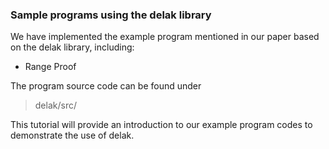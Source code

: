 ### Sample programs using the delak library

We have implemented the example program mentioned in our paper based on the delak library, including:

* Range Proof

The program source code can be found under

> delak/src/

This tutorial will provide an introduction to our example program codes to demonstrate the use of delak.
